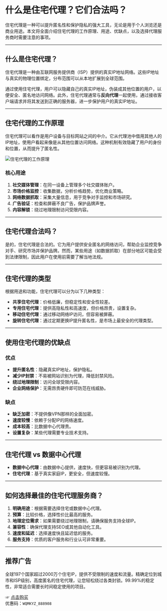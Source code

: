 # 什么是住宅代理？它们合法吗？

住宅代理是一种可以提升匿名性和保护隐私的强大工具，无论是用于个人浏览还是商业用途。本文将全面介绍住宅代理的工作原理、用途、优缺点，以及选择代理服务商时需要注意的事项。

---

## 什么是住宅代理？

住宅代理是一种由互联网服务提供商（ISP）提供的真实IP地址网络。这些IP地址与真实的物理位置绑定，分布范围可以从本地扩展到全球范围。

通过使用住宅代理，用户可以隐藏自己的真实IP地址，伪装成其他位置的用户，以便安全、匿名地访问网络。此外，住宅代理通常与**反向代理**一起使用，通过接收客户端请求并将其发送到正确的服务器，进一步保护用户的真实IP地址。

---

## 住宅代理的工作原理

住宅代理可以看作是用户设备与目标网站之间的中介。它从代理池中借用其他人的IP地址，使用户看起来像是从其他位置访问网络。这种机制有效隐藏了用户的身份和位置，从而提升了匿名性。

![住宅代理的工作原理](https://ic.nordcdn.com/v1/https://nordvpn.com/wp-content/uploads/infographic-how-does-a-residential-proxy-work_.svg)

### 核心用途
1. **社交媒体管理**：在同一设备上管理多个社交媒体账户。
2. **市场价格监控**：收集数据，分析价格趋势，优化商业策略。
3. **网络数据抓取**：采集大量信息，用于竞争对手监控和市场研究。
4. **广告验证**：检查和屏蔽不良广告，保护品牌声誉。
5. **内容解锁**：绕过地理限制访问受限内容。

---

## 住宅代理合法吗？

是的，住宅代理是合法的。它为用户提供安全匿名的网络访问，帮助企业监控竞争对手、研究市场并保护品牌。然而，某些用途（如数据抓取）在部分地区可能会受到法律限制，因此用户在使用前需要了解当地法规。

---

## 住宅代理的类型

根据用途和功能，住宅代理可以分为以下几种类型：

- **共享住宅代理**：价格低廉，但稳定性和安全性较差。
- **专用住宅代理**：提供高隐私性和高速度，但价格昂贵，设置复杂。
- **移动住宅代理**：通过移动网络IP访问，但容易被屏蔽。
- **旋转住宅代理**：通过定期更换IP提升匿名性，是市场上最安全的代理类型。

---

## 使用住宅代理的优缺点

### 优点
- **提升匿名性**：隐藏真实IP地址，保护隐私。
- **减少IP封禁**：不易被网站识别为代理，降低封禁风险。
- **绕过地理限制**：访问全球受限内容。
- **企业网络保护**：无需昂贵硬件即可防范在线威胁。

### 缺点
- **缺乏加密**：不提供像VPN那样的全面加密。
- **速度较慢**：依赖于分配IP的网络速度。
- **成本较高**：比数据中心代理贵。
- **设置复杂**：某些代理需要专业技术支持。

---

## 住宅代理 vs 数据中心代理

- **数据中心代理**：由数据中心提供，速度快，但更容易被识别为代理。
- **住宅代理**：基于真实家庭IP，更安全，但速度较慢。

---

## 如何选择最佳的住宅代理服务商？

1. **明确用途**：根据需要选择住宅或数据中心代理。
2. **预算**：比较价格，选择性价比最高的服务。
3. **地理定位需求**：如果需要绕过地理限制，请确保服务支持全球IP。
4. **兼容性**：确保代理支持SEO或其他自动化工具。
5. **速度和延迟**：选择速度快且延迟低的服务。
6. **服务支持**：优质的客户服务和行业认可非常重要。

---

## 推荐广告

全球197个国家超过2000万个住宅IP，提供不受限制的速度和流量。精确定位到城市和ISP级别，高度匿名的住宅代理，让您轻松绕过各类封锁。99.99%的稳定性，非常适合需要长时间稳定使用的项目。

☞ [点击购买](https://bit.ly/proxy-seller-coupon)  
优惠码：`WQMKYZ_888908`

